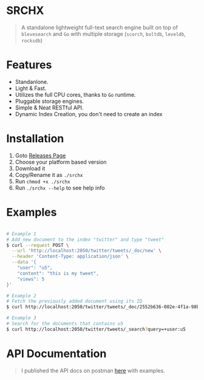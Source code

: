 SRCHX
======
> A standalone lightweight full-text search engine built on top of `blevesearch` and `Go` with multiple storage (`scorch`, `boltdb`, `leveldb`, `rocksdb`)

Features
==========
- Standanlone.
- Light & Fast.
- Utilizes the full CPU cores, thanks to `Go` runtime.
- Pluggable storage engines.
- Simple & Neat RESTful API.
- Dynamic Index Creation, you don't need to create an index

Installation
=============
1. Goto [Releases Page](https://github.com/alash3al/srchx/releases)
2. Choose your platform based version
3. Download it
4. Copy/Rename it as `./srchx`
5. Run `chmod +x ./srchx`
6. Run `./srchx --help` to see help info

Examples
=========
```bash

# Example 1
# Add new document to the index "twitter" and type "tweet"
$ curl --request POST \
  --url 'http://localhost:2050/twitter/tweets/_doc/new' \
  --header 'Content-Type: application/json' \
  --data '{
	"user": "u5",
	"content": "this is my tweet",
	"views": 5
}'

# Example 2
# Fetch the previously added document using its ID
$ curl http://localhost:2050/twitter/tweets/_doc/2552b636-002e-4f1a-98b1-bdb06c2464ac

# Example 3
# Search for the documents that contains u5
$ curl http://localhost:2050/twitter/tweets/_search?query=+user:u5

```

API Documentation
=================
> I published the API docs on postman [here](https://documenter.getpostman.com/view/2408647/RzZFDwf4) with examples.